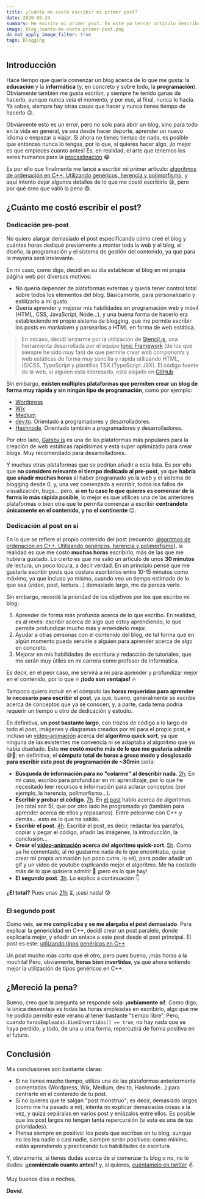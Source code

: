 ```yaml
---
title: ¿Cuánto me costó escribir mi primer post?
date: 2020-08-24
summary: He escrito mi primer post. En este ya tercer artículo describo a groso modo cuánto me costó escribir mi primer post y por qué creo que me costó tanto (pero valió la pena).
image: blog_cuanto-me-costo-primer-post.png
do_not_apply_image_filter: true
tags: blogging
---
```


<!-- toc -->

## Introducción

Hace tiempo que quería comenzar un blog acerca de lo que me gusta: la **educación** y la **informática** (y, en concreto y sobre todo, la **programación**). Obviamente también me gusta escribir, y siempre he tenido ganas de hacerlo, aunque nunca veía el momento, y por eso, al final, nunca lo hacía. Ya sabes, siempre hay otras cosas que hacer y nunca tienes tiempo de hacerlo 😉.

Obviamente esto es un error, pero no solo para abrir un blog, sino para todo en la vida en general, ya sea desde hacer deporte, aprender un nuevo idioma o empezar a viajar. Si ahora no tienes tiempo de nada, es posible que entonces nunca lo tengas, por lo que, si quieres hacer algo, ¡lo mejor es que empieces cuanto antes! Es, en realidad, el arte que tenemos los seres humanos para la [procastinación](https://es.wikipedia.org/wiki/Procrastinaci%C3%B3n) 😂

Es por ello que finalmente me lancé a escribir mi primer artículo: [algoritmos de ordenación en C++. Utilizando genéricos, herencia y polimorfismo](/blog/algoritmos-ordenacion-genericos-herencia-c++), y aquí intento dejar algunos detalles de lo que me costó escribirlo 😫, pero por qué creo que valió la pena 😄.

## ¿Cuánto me costó escribir el post?

### Dedicación pre-post

No quiero alargar demasiado el post especificando cómo creé el blog y cuántas horas dediqué previamente a montar toda la web y el blog, el diseño, la programación y el sistema de gestión del contenido, ya que para la mayoría será irrelevante.

En mi caso, como digo, decidí en su día establecer el blog en mi propia página web por diversos motivos:
- No quería depender de plataformas externas y quería tener control total sobre todos los elementos del blog. Básicamente, para personalizarlo y estilizarlo a mi gusto.
- Quería aprender y mejorar mis habilidades en programación web y móvil (HTML, CSS, JavaScript, Node...), y una buena forma de hacerlo era estableciendo mi propio sistema de blogging, que me permite escribir los posts en *markdown* y parsearlos a HTML en forma de web estática.

> En micaso, decidí lanzarme por la utilización de [Stencil.js](https://stenciljs.com/), una herramienta desarrollada por el equipo [Ionic Framework](https://ionicframework.com/) (de los que siempre he sido muy fan) de que permite crear *web components* y web estáticas de forma muy sencilla y rápida utilizando HTML, (S)CSS, TypeScript y plantillas TSX (TypeScript JSX). El código fuente de la web, si alguien está interesado, está alojado en [GitHub](https://github.com/Dellos7/dellos7.github.io/tree/source)

Sin embargo, **existen múltiples plataformas que permiten crear un blog de forma muy rápida y sin ningún tipo de programación**, como por ejemplo:
- [Wordpress](https://es.wordpress.com/)
- [Wix](https://es.wix.com/)
- [Medium](https://medium.com/)
- [dev.to](https://dev.to/). Orientado a programadores y desarrolladores.
- [Hashnode](https://hashnode.com/). Orientado también a programadores y desarrolladores.

Por otro lado, [Gatsby.js](https://www.gatsbyjs.com/) es una de las plataformas más populares para la creación de web estáticas rapidísimas y está super optimizado para crear blogs. Muy recomendado para desarrolladores.

Y muchas otras plataformas que se podrían añadir a esta lista. Es por ello que **no considero relevante el tiempo dedicado al pre-post**, ya que **habría que añadir muchas horas** al haber programado yo la web y el sistema de blogging desde 0, y, una vez comenzado a escribir, todos los fallos de visualización, bugs... pero, **si en tu caso lo que quieres es comenzar de la forma lo más rápida posible**, lo mejor es que utilices una de las anteriores plataformas o bien otra que te permita comenzar a escribir **centrándote únicamente en el contenido, y no el continente** 😉.

### Dedicación al post en sí

En lo que se refiere al propio contenido del post (recuerdo: [algoritmos de ordenación en C++. Utilizando genéricos, herencia y polimorfismo](/blog/algoritmos-ordenacion-genericos-herencia-c++)), la realidad es que me costó **muchas horas** escribirlo, más de las que me hubiera gustado. Lo cierto es que me salió un artículo de unos **30 minutos** de lectura, un poco locura, a decir verdad. En un principio pensé que me gustaría escribir posts que costara escribirlos entre 10-15 minutos como máximo, ya que incluso yo mismo, cuando veo un tiempo estimado de lo que sea (vídeo, post, lectura...) demasiado largo, me da pereza verlo. 

Sin embargo, recordé la prioridad de los objetivos por los que escribo mi blog:
1. Aprender de forma más profunda acerca de lo que escribo. En realidad, es al revés: escribir acerca de algo que estoy aprendiendo, lo que permite profundizar mucho más y entenderlo mejor.
2. Ayudar a otras personas con el contenido del blog, de tal forma que en algún momento pueda servirle a alguien para aprender acerca de algo en concreto.
3. Mejorar en mis habilidades de escritura y redacción de tutoriales, que me serán muy útiles en mi carrera como profesor de informática.

Es decir, en el peor caso, me servirá a mi para aprender y profundizar mejor en el contenido, por lo que 🔥 **¡todo son ventajas!** 🔥

Tampoco quiero incluir en el cómputo las **horas requeridas para aprender lo necesario para escribir el post**, ya que, bueno, generalmente se escribe acerca de conceptos que ya se conocen, y, a parte, cada tema podría requerir un tiempo u otro de dedicación y estudio.

En definitiva, **un post bastante largo**, con trozos de código a lo largo de todo el post, imágenes y diagramas creados por mi para el propio post, e incluso un [vídeo-animación](https://youtu.be/Y28K-lfhcWM) acerca del **algoritmo quick sort**, ya que ninguna de las existentes me convencía ni se adaptaba al algoritmo que yo había diseñado. Esto **me costó mucho más de lo que me gustaría admitir** 😅🤣; en definitiva, el **cómputo total de horas a groso modo y desglosado para escribir este post de programación de ~30min** sería:

- **Búsqueda de información para no "colarme" al describir nada**. <u>2h</u>. En mi caso, escribo para profundizar en mi aprendizaje, por lo que he necesitado leer recursos e información para aclarar conceptos (por ejemplo, la herencia, polimorfismo...).
- **Escribir y probar el código**. <u>7h</u>. En [el post](/blog/algoritmos-ordenacion-genericos-herencia-c++) hablo acerca de algoritmos (en total son 5), que por otro lado he programado yo (también para aprender acerca de ellos y repasarlos). Entre pelearme con C++ y demás... esto es lo que ha salido.
- **Escribir el post**. <u>4h</u>. Escribir el post, es decir, redactar los párrafos, copiar y pegar el código, añadir las imágenes, la introducción, la conclusión...
- **Crear el [vídeo-animación](https://youtu.be/Y28K-lfhcWM) acerca del algoritmo quick-sort**. <u>5h</u>. Como ya he comentado, al no gustarme nada de lo que encontraba, quise crear mi propia animación (un poco cutre, lo sé), para poder añadir un gif y un vídeo de youtube explicando mejor el algoritmo. Me ha costado más de lo que quisiera admitir 🙈 ¡pero es lo que hay!
- **El segundo post**. <u>3h</u>. Lo explico a continuación 👇

**¿El total?** Pues unas <u>21h</u> ⏳, ¡casi nada! 😰

### El segundo post

Como veis, **se me complicaba y se me alargaba el post demasiado**. Para explicar la genericidad en C++, decidí crear un post paralelo, donde explicarla mejor, y añadir un enlace a este post desde el post principal. El post es este: [utilizando tipos genéricos en C++](/blog/tipos-genericos-con-c++).

Un post mucho más corto que el otro, pero pues bueno, ¡más horas a la mochila! Pero, obviamente, **horas bien invertidas**, ya que ahora entiendo mejor la utilización de tipos genéricos en C++.

## ¿Mereció la pena?

Bueno, creo que la pregunta se responde sola: 
**¡ovbiamente sí!**. Como digo, la única desventaja es todas las horas empleadas en escribirlo, algo que me he podido permitir este verano al tener bastante "tiempo libre". Pero, cuando `horasEmpleadas.bienInvertidas() == true`, no hay nada que se haya perdido, y todo, de una u otra forma, repercutirá de forma positiva en el futuro.

## Conclusión

Mis conclusiones son bastante claras:
- Si no tienes mucho tiempo, utiliza una de las plataformas anteriormente comentadas (Wordpress, Wix, Medium, dev.to, Hashnode...) para centrarte en el contenido de tu post.
- Si no quieres que te salgan "post monstruo"; es decir, demasiado largos (como me ha pasado a mi), intenta no explicar demasiadas cosas a la vez, y quizá sepáralas en varios post y enlázalos entre ellos. Es posible que los post largos no tengan tanta repercursión (si esta es una de tus prioridades).
- Piensa siempre en positivo: los posts que escribas en tu blog, aunque no los lea nadie o casi nadie, siempre serán positivos: como mínimo, estás aprendiendo y practicando tus habilidades de escritura.

Y, obviamente, si tienes dudas acerca de si comenzar tu blog o no, no lo dudes: **¡¡comiénzalo cuanto antes!!** y, si quieres, [cuéntamelo en twitter](https://twitter.com/_dlopezcast) ✌.

Muy buenos días o noches,

***David***.